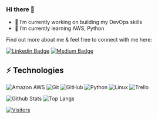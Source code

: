 <!--
**jesminegandhi/jesminegandhi** is a ✨ _special_ ✨ repository because its `README.md` (this file) appears on your GitHub profile.

<!-- LUIT GitHub Profile Template -->

<!-- Keep "Hi there" or replace it with a greeting of your own! -->

### Hi there 👋

- 🔭 I’m currently working on building my DevOps skills
- 🌱 I’m currently learning AWS, Python

<!-- Introduce yourself and give a brief introduction about yourself here.  Also include what tech you're interested in and what you are currently learning -->

Find out more about me & feel free to connect with me here:

<!-- Replace the fields below with the information requested. Remember to remove the encapsulating <> characters. For spaces in names, use %20 (e.g. Broadus%20Palmer) -->

[![Linkedin Badge](https://img.shields.io/badge/-Jesmine%20Gandhi-blue?style=flat-square&logo=Linkedin&logoColor=white&link=https://www.linkedin.com/in/jesmine-gandhi/)](https://www.linkedin.com/in/jesmine-gandhi/)
[![Medium Badge](https://img.shields.io/badge/Jesmine%20Gandhi-12100E?style=flat-square&logo=medium&logoColor=white&link=https://medium.com/@jesminegandhi)](https://medium.com/@jesminegandhi)

## ⚡ Technologies

<!-- Check out the Badges folder for more badges -->

![Amazon AWS](https://img.shields.io/badge/Amazon%20AWS-232F3E?style=flat-square&logo=amazon-aws)
![Git](https://img.shields.io/badge/-Git-black?style=flat-square&logo=git)
![GitHub](https://img.shields.io/badge/-GitHub-181717?style=flat-square&logo=github)
![Python](https://img.shields.io/badge/-Python-black?style=flat-square&logo=Python)
![Linux](https://img.shields.io/badge/Linux-FCC624?style=flat-square&logo=linux&logoColor=black)
![Trello](https://img.shields.io/badge/Trello-%23026AA7.svg?style=flat-square&logo=Trello&logoColor=white)
<!-- ![Docker](https://img.shields.io/badge/docker-%230db7ed.svg?style=for-the-badge&logo=docker&logoColor=white)
![Terraform](https://img.shields.io/badge/terraform-%235835CC.svg?style=for-the-badge&logo=terraform&logoColor=white) -->

<!-- Replace the fields below with the information requested. Remember to remove the encapsulating <> characters. -->

![Github Stats](https://github-readme-stats.vercel.app/api?username=jesminegandhi&count_private=true&show_icons=true&include_all_commits=true)
![Top Langs](https://github-readme-stats.vercel.app/api/top-langs/?username=jesminegandhi&hide=TeX&layout=compact)


[![Visitors](https://api.visitorbadge.io/api/visitors?path=jesminegandhi%2Fjesminegandhi&label=VISITORS&countColor=%23263759)](https://visitorbadge.io/status?path=jesminegandhi%2Fjesminegandhi)
